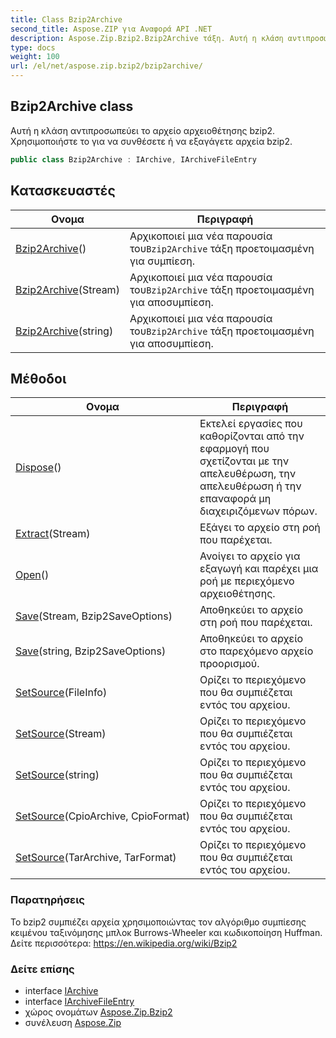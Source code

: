 ```yaml
---
title: Class Bzip2Archive
second_title: Aspose.ZIP για Αναφορά API .NET
description: Aspose.Zip.Bzip2.Bzip2Archive τάξη. Αυτή η κλάση αντιπροσωπεύει το αρχείο αρχειοθέτησης bzip2. Χρησιμοποιήστε το για να συνθέσετε ή να εξαγάγετε αρχεία bzip2.
type: docs
weight: 100
url: /el/net/aspose.zip.bzip2/bzip2archive/
---
```

## Bzip2Archive class

Αυτή η κλάση αντιπροσωπεύει το αρχείο αρχειοθέτησης bzip2. Χρησιμοποιήστε το για να συνθέσετε ή να εξαγάγετε αρχεία bzip2.

```csharp
public class Bzip2Archive : IArchive, IArchiveFileEntry
```

## Κατασκευαστές

| Ονομα | Περιγραφή |
| --- | --- |
| [Bzip2Archive](bzip2archive/#constructor)() | Αρχικοποιεί μια νέα παρουσία του`Bzip2Archive` τάξη προετοιμασμένη για συμπίεση. |
| [Bzip2Archive](bzip2archive/#constructor_1)(Stream) | Αρχικοποιεί μια νέα παρουσία του`Bzip2Archive` τάξη προετοιμασμένη για αποσυμπίεση. |
| [Bzip2Archive](bzip2archive/#constructor_2)(string) | Αρχικοποιεί μια νέα παρουσία του`Bzip2Archive` τάξη προετοιμασμένη για αποσυμπίεση. |

## Μέθοδοι

| Ονομα | Περιγραφή |
| --- | --- |
| [Dispose](../../aspose.zip.bzip2/bzip2archive/dispose/)() | Εκτελεί εργασίες που καθορίζονται από την εφαρμογή που σχετίζονται με την απελευθέρωση, την απελευθέρωση ή την επαναφορά μη διαχειριζόμενων πόρων. |
| [Extract](../../aspose.zip.bzip2/bzip2archive/extract/)(Stream) | Εξάγει το αρχείο στη ροή που παρέχεται. |
| [Open](../../aspose.zip.bzip2/bzip2archive/open/)() | Ανοίγει το αρχείο για εξαγωγή και παρέχει μια ροή με περιεχόμενο αρχειοθέτησης. |
| [Save](../../aspose.zip.bzip2/bzip2archive/save/#save)(Stream, Bzip2SaveOptions) | Αποθηκεύει το αρχείο στη ροή που παρέχεται. |
| [Save](../../aspose.zip.bzip2/bzip2archive/save/#save_1)(string, Bzip2SaveOptions) | Αποθηκεύει το αρχείο στο παρεχόμενο αρχείο προορισμού. |
| [SetSource](../../aspose.zip.bzip2/bzip2archive/setsource/#setsource_2)(FileInfo) | Ορίζει το περιεχόμενο που θα συμπιέζεται εντός του αρχείου. |
| [SetSource](../../aspose.zip.bzip2/bzip2archive/setsource/#setsource_3)(Stream) | Ορίζει το περιεχόμενο που θα συμπιέζεται εντός του αρχείου. |
| [SetSource](../../aspose.zip.bzip2/bzip2archive/setsource/#setsource_4)(string) | Ορίζει το περιεχόμενο που θα συμπιέζεται εντός του αρχείου. |
| [SetSource](../../aspose.zip.bzip2/bzip2archive/setsource/#setsource)(CpioArchive, CpioFormat) | Ορίζει το περιεχόμενο που θα συμπιέζεται εντός του αρχείου. |
| [SetSource](../../aspose.zip.bzip2/bzip2archive/setsource/#setsource_1)(TarArchive, TarFormat) | Ορίζει το περιεχόμενο που θα συμπιέζεται εντός του αρχείου. |

### Παρατηρήσεις

Το bzip2 συμπιέζει αρχεία χρησιμοποιώντας τον αλγόριθμο συμπίεσης κειμένου ταξινόμησης μπλοκ Burrows-Wheeler και κωδικοποίηση Huffman. Δείτε περισσότερα: https://en.wikipedia.org/wiki/Bzip2

### Δείτε επίσης

* interface [IArchive](../../aspose.zip/iarchive/)
* interface [IArchiveFileEntry](../../aspose.zip/iarchivefileentry/)
* χώρος ονομάτων [Aspose.Zip.Bzip2](../../aspose.zip.bzip2/)
* συνέλευση [Aspose.Zip](../../)


